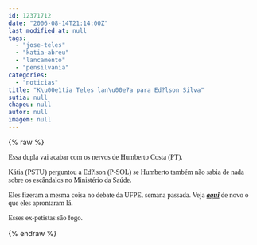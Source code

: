 ```yaml
---
id: 12371712
date: "2006-08-14T21:14:00Z"
last_modified_at: null
tags:
  - "jose-teles"
  - "katia-abreu"
  - "lancamento"
  - "pensilvania"
categories:
  - "noticias"
title: "K\u00e1tia Teles lan\u00e7a para Ed?lson Silva"
sutia: null
chapeu: null
autor: null
imagem: null
---
```

{% raw %}
<p><P><FONT face=Verdana>Essa dupla vai acabar com os nervos de Humberto Costa (PT). </FONT></P></p>
<p><P><FONT face=Verdana>Kátia (PSTU) perguntou a Ed?lson (P-SOL) se Humberto também não sabia de nada sobre os escândalos no Ministério da Saúde.</FONT></P></p>
<p><P><FONT face=Verdana>Eles fizeram a mesma coisa no debate da UFPE, semana passada. Veja <STRONG><EM><A href=\"https://jc3.uol.com.br/blogs/jc/2006/08/09/index.php#616\" target=_blank>aqui</A></EM></STRONG> de novo o que eles aprontaram lá.</FONT></P></p>
<p><P><FONT face=Verdana>Esses ex-petistas são fogo.</FONT></P> </p>
{% endraw %}